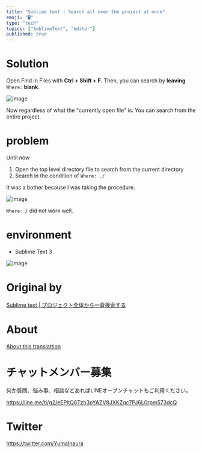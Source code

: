 ```yaml
---
title: "Sublime text | Search all over the project at once"
emoji: "🖥"
type: "tech"
topics: ["SublimeText", "editor"]
published: true
---
```


# Solution 

Open Find in Files with **Ctrl + Shift + F.** Then, you can search by **leaving** `Where:` **blank**.

![image](https://qiita-image-store.s3.amazonaws.com/0/90607/17f22c86-2c09-0251-4837-1d4b1819ff4c.png)

Now regardless of what the "currently open file" is. You can search from the entire project.

# problem 

Until now

1. Open the top level directory file to search from the current directory 
2. Search in the condition of `Where: ./` 

It was a bother because I was taking the procedure.

![image](https://qiita-image-store.s3.amazonaws.com/0/90607/cab1d482-284c-3c4c-c2b8-0319f2fe3c43.png)

`Where: /` did not work well.

# environment 

- Sublime Text 3 

![image](https://qiita-image-store.s3.amazonaws.com/0/90607/05202fe0-7894-5e51-31a5-aacfb272bbb0.png)



# Original by
[Sublime text | プロジェクト全体から一斉検索する](https://qiita.com/Yinaura/items/e328fcaf8e1318b81727)

# About

[About this translattion](https://qiita.com/YumaInaura/items/7f6fd1e9310a6816469a)








<!-- Update From Qiita API -->

# チャットメンバー募集


何か質問、悩み事、相談などあればLINEオープンチャットもご利用ください。

https://line.me/ti/g2/eEPltQ6Tzh3pYAZV8JXKZqc7PJ6L0rpm573dcQ





# Twitter


https://twitter.com/YumaInaura


<!-- Update From Qiita API -->


